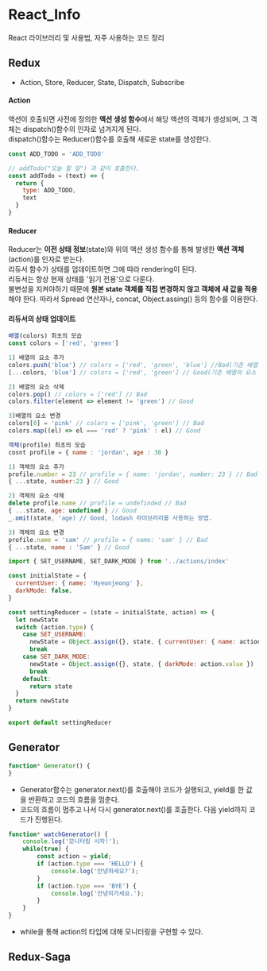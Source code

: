 # React_Info
React 라이브러리 및 사용법, 자주 사용하는 코드 정리  


## Redux
+ Action, Store, Reducer, State, Dispatch, Subscribe
#### Action
액션이 호출되면 사전에 정의한 **액션 생성 함수**에서 해당 액션의 객체가 생성되며, 그 객체는 dispatch()함수의 인자로 넘겨지게 된다.  
dispatch()함수는 Reducer()함수를 호출해 새로운 state를 생성한다.
```js
const ADD_TODO = 'ADD_TODO'

// addTodo("오늘 할 일") 과 같이 호출한다.
const addTodo = (text) => {
  return {
    type: ADD_TODO,
    text
  }
}
```

#### Reducer
Reducer는 **이전 상태 정보**(state)와 위의 액션 생성 함수를 통해 발생한 **액션 객체**(action)를 인자로 받는다.  
리듀서 함수가 상태를 업데이트하면 그에 따라 rendering이 된다.  
리듀서는 항상 현재 상태를 '읽기 전용'으로 다룬다.  
불변성을 지켜야하기 때문에 **원본 state 객체를 직접 변경하지 않고 객체에 새 값을 적용**해야 한다. 따라서 Spread 연산자나, concat, Object.assing() 등의 함수를 이용한다.  

#### 리듀서의 상태 업데이트
```js
배열(colors) 최초의 모습
const colors = ['red', 'green']

1) 배열의 요소 추가
colors.push('blue') // colors = ['red', 'green', 'blue'] //Bad(기존 배열의 요소 변경)
[...colors, 'blue'] // colors = ['red', 'green'] // Good(기존 배열의 요소 변경 없음) 

2) 배열의 요소 삭제
colors.pop() // colors = ['red'] // Bad
colors.filter(element => element != 'green') // Good

3)배열의 요소 변경
colors[0] = 'pink' // colors = ['pink', 'green'] // Bad
colors.map((el) => el === 'red' ? 'pink' : el) // Good
```  
  

```js
객체(profile) 최초의 모습
cosnt profile = { name : 'jordan', age : 30 }

1) 객체의 요소 추가
profile.number = 23 // profile = { name: 'jordan', number: 23 } // Bad
{ ...state, number:23 } // Good

2) 객체의 요소 삭제
delete profile.name // profile = undefinded // Bad
{ ...state, age: undefined } // Good
_.omit(state, 'age) // Good, lodash 라이브러리를 사용하는 방법.

3) 객체의 요소 변경
profile.name = 'sam' // profile = { name: 'sam' } // Bad
{ ...state, name : 'Sam' } // Good
```  
  
  
```js
import { SET_USERNAME, SET_DARK_MODE } from '../actions/index'

const initialState = {
  currentUser: { name: 'Hyeonjeong' }, 
  darkMode: false,
}

const settingReducer = (state = initialState, action) => {
  let newState
  switch (action.type) {
    case SET_USERNAME:
      newState = Object.assign({}, state, { currentUser: { name: action.name } })
      break
    case SET_DARK_MODE:
      newState = Object.assign({}, state, { darkMode: action.value })
      break
    default:
      return state
  }
  return newState
}

export default settingReducer
```  
  



## Generator
```js
function* Generator() {
}
```



+ Generator함수는 generator.next()를 호출해야 코드가 실행되고, yield를 한 값을 반환하고 코드의 흐름을 멈춘다.
+ 코드의 흐름이 멈추고 나서 다시 generator.next()를 호출한다. 다음 yield까지 코드가 진행된다.




```js
function* watchGenerator() {
    console.log('모니터링 시작!');
    while(true) {
        const action = yield;
        if (action.type === 'HELLO') {
            console.log('안녕하세요?');
        }
        if (action.type === 'BYE') {
            console.log('안녕히가세요.');
        }
    }
}
```
+ while을 통해 action의 타입에 대해 모니터링을 구현할 수 있다.


## Redux-Saga


